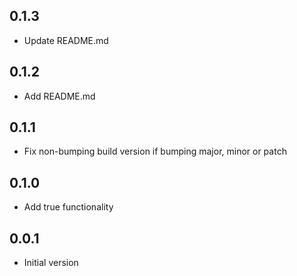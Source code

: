 ## 0.1.3

* Update README.md

## 0.1.2

* Add README.md

## 0.1.1

* Fix non-bumping build version if bumping major, minor or patch

## 0.1.0

* Add true functionality

## 0.0.1

* Initial version
